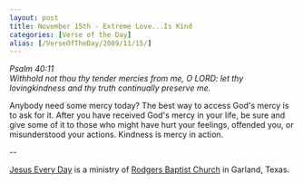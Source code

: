 ```yaml
---
layout: post
title: November 15th - Extreme Love...Is Kind
categories: [Verse of the Day]
alias: [/VerseOfTheDay/2009/11/15/]
---
```


_Psalm 40:11  
Withhold not thou thy tender mercies from me, O LORD: let thy
lovingkindness and thy truth continually preserve me._

Anybody need some mercy today? The best way to access God's mercy
is to ask for it. After you have received God's mercy in your life,
be sure and give some of it to those who might have hurt your
feelings, offended you, or misunderstood your actions.
Kindness is mercy in action.

 --

<a href=http://jesuseveryday.net>Jesus Every Day</a> is a ministry of <a href=http://rodgersbaptist.net>Rodgers Baptist Church</a> in Garland, Texas.
